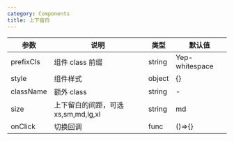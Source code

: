 ```yaml
---
category: Components
title: 上下留白
---
```


<DEMO>

| 参数      | 说明                                | 类型   | 默认值         |
| --------- | ----------------------------------- | ------ | -------------- |
| prefixCls | 组件 class 前缀                     | string | Yep-whitespace |
| style     | 组件样式                            | object | {}             |
| className | 额外 class                          | string | -              |
| size      | 上下留白的间距，可选 xs,sm,md,lg,xl | string | md             |
| onClick   | 切换回调                            | func   | ()=>{}         |
